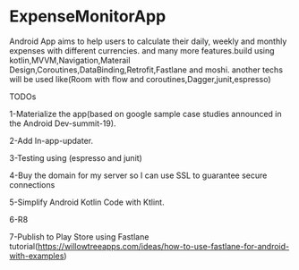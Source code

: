 # ExpenseMonitorApp 
Android App aims to help users to calculate their daily, weekly and monthly expenses with different currencies. and many more features.build using kotlin,MVVM,Navigation,Materail Design,Coroutines,DataBinding,Retrofit,Fastlane and moshi. another techs will be used like(Room with flow and coroutines,Dagger,junit,espresso)

TODOs

1-Materialize the app(based on google sample case studies announced in the Android Dev-summit-19).

2-Add In-app-updater.

3-Testing using (espresso and junit)

4-Buy the domain for my server so I can use SSL to guarantee secure connections 

5-Simplify Android Kotlin Code with Ktlint.

6-R8

7-Publish to Play Store using Fastlane tutorial(https://willowtreeapps.com/ideas/how-to-use-fastlane-for-android-with-examples)
